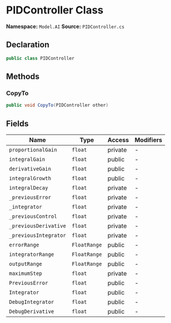 # PIDController Class

**Namespace:** `Model.AI`
**Source:** `PIDController.cs`

## Declaration

```csharp
public class PIDController
```

## Methods

### CopyTo

```csharp
public void CopyTo(PIDController other)
```

## Fields

| Name | Type | Access | Modifiers |
|------|------|--------|-----------|
| `proportionalGain` | `float` | private | - |
| `integralGain` | `float` | public | - |
| `derivativeGain` | `float` | public | - |
| `integralGrowth` | `float` | public | - |
| `integralDecay` | `float` | private | - |
| `_previousError` | `float` | private | - |
| `_integrator` | `float` | private | - |
| `_previousControl` | `float` | private | - |
| `_previousDerivative` | `float` | private | - |
| `_previousIntegrator` | `float` | private | - |
| `errorRange` | `FloatRange` | public | - |
| `integratorRange` | `FloatRange` | public | - |
| `outputRange` | `FloatRange` | public | - |
| `maximumStep` | `float` | private | - |
| `PreviousError` | `float` | public | - |
| `Integrator` | `float` | public | - |
| `DebugIntegrator` | `float` | public | - |
| `DebugDerivative` | `float` | public | - |

